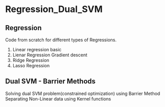 # Regression_Dual_SVM

## Regression
Code from scratch for different types of Regressions.

1) Linear regression basic
2) Lienar Regression Gradient descent
3) Ridge Regression
4) Lasso Regression


## Dual SVM - Barrier Methods
Solving dual SVM problem(constrained optimization) using Barrier Method\
Separating Non-Linear data using Kernel functions
